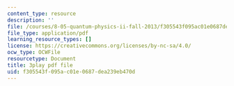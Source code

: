 ```yaml
---
content_type: resource
description: ''
file: /courses/8-05-quantum-physics-ii-fall-2013/f305543f095ac01e0687dea239eb470d_8rAQBnhbjms.pdf
file_type: application/pdf
learning_resource_types: []
license: https://creativecommons.org/licenses/by-nc-sa/4.0/
ocw_type: OCWFile
resourcetype: Document
title: 3play pdf file
uid: f305543f-095a-c01e-0687-dea239eb470d
---
```

